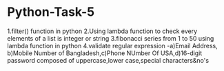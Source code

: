 # Python-Task-5
1.filter() function in python 2.Using lambda function to check every elements of a list is integer or string 3.fibonacci series from 1 to 50 using lambda function in python 4.validate regular expression -a)Email Address, b)Mobile Number of Bangladesh,c)Phone NUmber Of USA,d)16-digit password composed of uppercase,lower case,special characters&amp;no's
